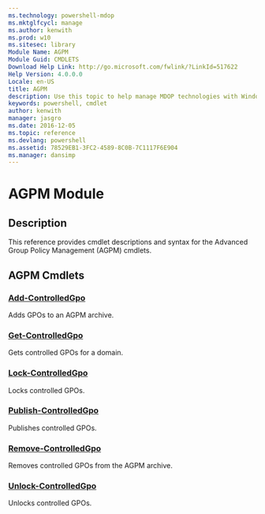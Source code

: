 ```yaml
---
ms.technology: powershell-mdop
ms.mktglfcycl: manage
ms.author: kenwith
ms.prod: w10
ms.sitesec: library
Module Name: AGPM
Module Guid: CMDLETS
Download Help Link: http://go.microsoft.com/fwlink/?LinkId=517622
Help Version: 4.0.0.0
Locale: en-US
title: AGPM
description: Use this topic to help manage MDOP technologies with Windows PowerShell.
keywords: powershell, cmdlet
author: kenwith
manager: jasgro 
ms.date: 2016-12-05
ms.topic: reference
ms.devlang: powershell
ms.assetid: 78529EB1-3FC2-4589-8C0B-7C1117F6E904
ms.manager: dansimp
---
```


# AGPM Module
## Description
This reference provides cmdlet descriptions and syntax for the Advanced Group Policy Management (AGPM) cmdlets.

## AGPM Cmdlets
### [Add-ControlledGpo](add-controlledgpo.md)
Adds GPOs to an AGPM archive.

### [Get-ControlledGpo](get-controlledgpo.md)
Gets controlled GPOs for a domain.

### [Lock-ControlledGpo](lock-controlledgpo.md)
Locks controlled GPOs.

### [Publish-ControlledGpo](publish-controlledgpo.md)
Publishes controlled GPOs.

### [Remove-ControlledGpo](remove-controlledgpo.md)
Removes controlled GPOs from the AGPM archive.

### [Unlock-ControlledGpo](unlock-controlledgpo.md)
Unlocks controlled GPOs.

